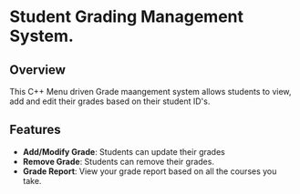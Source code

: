 # Student Grading Management System.

## Overview

This C++ Menu driven Grade maangement system allows students to view, add and edit their grades based on their student ID's.

## Features

- **Add/Modify Grade**: Students can update their grades
- **Remove Grade**: Students can remove their grades.
- **Grade Report**: View your grade report based on all the courses you take.
